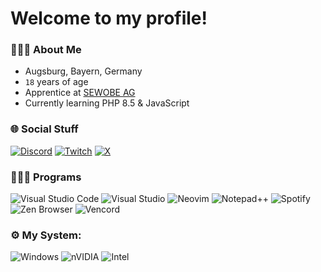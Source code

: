 # Welcome to my profile!
### 🙋🏻‍♂️ About Me
* Augsburg, Bayern, Germany
* `18` years of age
* Apprentice at [SEWOBE AG](https://sewobe.de)
* Currently learning PHP 8.5 & JavaScript

### 🌐 Social Stuff
[![Discord](https://img.shields.io/badge/Discord-%235865F2.svg?style=flat&logo=discord&logoColor=white)](https://discord.com/users/568172002645639169) [![Twitch](https://img.shields.io/badge/Twitch-%239146FF.svg?style=flat&logo=Twitch&logoColor=white)](https://twitch.tv/zen1th_cs/) [![X](https://img.shields.io/badge/X-%23000000.svg?style=flat&logo=X&logoColor=white)](https://x.com/jonaasdev)

### 👨🏻‍💻 Programs
![Visual Studio Code](https://img.shields.io/badge/VSCodium-0078d7.svg?style=flat&logo=vscodium&logoColor=white) ![Visual Studio](https://img.shields.io/badge/Visual%20Studio-5C2D91.svg?style=flat&logo=visual-studio&logoColor=white) ![Neovim](https://img.shields.io/badge/NeoVim-%2357A143.svg?&style=flat&logo=neovim&logoColor=white) ![Notepad++](https://img.shields.io/badge/Notepad++-90E59A.svg?style=flat&logo=notepad%2b%2b&logoColor=black) ![Spotify](https://img.shields.io/badge/Spotify-1ED760?style=flat&logo=spotify&logoColor=white) ![Zen Browser](https://img.shields.io/badge/Zen%20Browser-F76F53?style=flat&logo=zen-browser&logoColor=white) ![Vencord](https://img.shields.io/badge/Vencord-D3859B?style=flat&logo=vencord&logoColor=white)

### ⚙️ My System:
![Windows](https://img.shields.io/badge/Windows%2011%20Pro-0078D6?style=flat&logo=microsoft&logoColor=white) ![nVIDIA](https://img.shields.io/badge/GeForce%20GTX%201080-%2376B900.svg?style=flat&logo=nVIDIA&logoColor=white) ![Intel](https://img.shields.io/badge/CORE™%20i7%207700K-0078F8?style=flat&logo=intel&logoColor=white)
